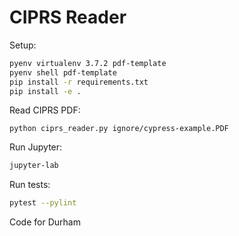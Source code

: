 # CIPRS Reader

Setup:

```bash
pyenv virtualenv 3.7.2 pdf-template
pyenv shell pdf-template
pip install -r requirements.txt
pip install -e .
```

Read CIPRS PDF:

```
python ciprs_reader.py ignore/cypress-example.PDF
```

Run Jupyter:

```bash
jupyter-lab
```

Run tests:

```bash
pytest --pylint
```

Code for Durham
